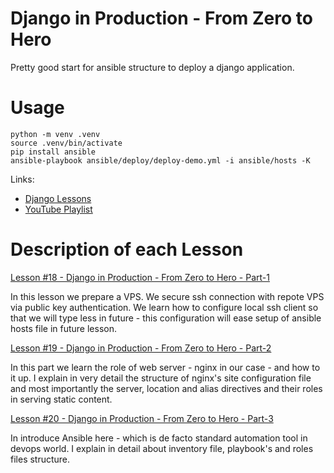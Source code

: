 # Django in Production - From Zero to Hero

Pretty good start for ansible structure  to deploy a django application.

Usage
=======

    python -m venv .venv
    source .venv/bin/activate
    pip install ansible
    ansible-playbook ansible/deploy/deploy-demo.yml -i ansible/hosts -K


Links:
* [Django Lessons](https://django-lessons.com)
* [YouTube Playlist](https://www.youtube.com/watch?v=JzUwiux2YRo&list=PLlM3i4cwc8zBRQOGXuLrCLNfpVOuVLuwZ)


Description of each Lesson
===========================

[Lesson #18 - Django in Production - From Zero to Hero - Part-1](https://django-lessons.com/lesson/lesson-18-django-deploy-production-step-by-step-from-zero-to-hero-part-1)

In this lesson we prepare a VPS. We secure ssh connection with repote VPS via
public key authentication. We learn how to configure local ssh client so that
we will type less in future - this configuration will ease setup of ansible
hosts file in future lesson.

[Lesson #19 - Django in Production - From Zero to Hero - Part-2](https://django-lessons.com/lesson/lesson-19-django-deploy-production-step-by-step-from-zero-to-hero-part-2)

In this part we learn the role of web server - nginx in our case - and how to it up.
I explain in very detail the structure of nginx's site configuration file and most importantly
the server, location and alias directives and their roles in serving static content.


[Lesson #20 - Django in Production - From Zero to Hero - Part-3](https://django-lessons.com/lesson/lesson-20-django-deploy-production-step-by-step-from-zero-to-hero-part-3)

In introduce Ansible here - which is de facto standard automation tool in
devops world. I explain in detail about inventory file, playbook's and roles
files structure.